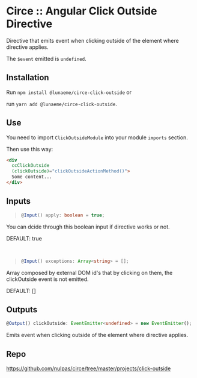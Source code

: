# Circe :: Angular Click Outside Directive

Directive that emits event when clicking outside of the element where directive applies.

The `$event` emitted is `undefined`.

## Installation

Run `npm install @lunaeme/circe-click-outside` or

run `yarn add @lunaeme/circe-click-outside`.

## Use

You need to import `ClickOutsideModule` into your module `imports` section.

Then use this way:

```html
<div
  ccClickOutside
  (clickOutside)="clickOutsideActionMethod()">
  Some content...
</div>
```

## Inputs

>```typescript
> @Input() apply: boolean = true;
>```
You can dcide through this boolean input if directive works or not.

DEFAULT: true 


&nbsp;
>```typescript
> @Input() exceptions: Array<string> = [];
>```
Array composed by external DOM id's that by clicking on them, the clickOutside event is not emitted.

DEFAULT: []

## Outputs

```typescript
@Output() clickOutside: EventEmitter<undefined> = new EventEmitter();
```
Emits event when clicking outside of the element where directive applies.

## Repo

<https://github.com/nulpas/circe/tree/master/projects/click-outside>
